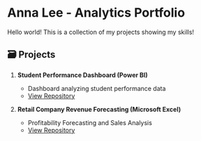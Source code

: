 # Anna Lee - Analytics Portfolio
Hello world! This is a collection of my projects showing my skills!
## 🗃️ Projects

1. **Student Performance Dashboard (Power BI)**
   - Dashboard analyzing student performance data
   - [View Repository](https://github.com/annalee-data/student-powerbi.git)

2. **Retail Company Revenue Forecasting (Microsoft Excel)**
   - Profitability Forecasting and Sales Analysis
   - [View Repository](README.md)

